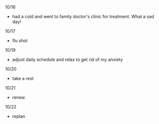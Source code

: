 10/16

- had a cold and went to family doctor's clinic for treatment. What a sad day!

10/17

- flu shot

10/19

- adjust daily schedule and relax to get rid of my anxiety

10/20

- take a rest

10/21

- renew

10/22

- replan
